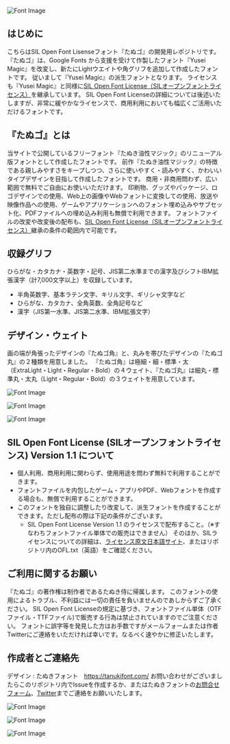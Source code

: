 ![Font Image](https://github.com/tanukifont/Tanugo/blob/master/documentation/img/Tanugo_sample_1.png)

## はじめに
こちらはSIL Open Font Lisenseフォント『たぬゴ』の開発用レポジトリです。
『たぬゴ』は、Google Fonts から支援を受けて作製したフォント『Yusei Magic』を改変し、新たにLightウエイトや角グリフを追加して作成したフォントです。
従いまして『Yusei Magic』の派生フォントとなります。
ライセンスも『Yusei Magic』と同様に[SIL Open Font License（SILオープンフォントライセンス）](https://ja.osdn.net/projects/opensource/wiki/SIL_Open_Font_License_1.1)を継承しています。
SIL Open Font Licenseの詳細については後述いたしますが、非常に緩やかなライセンスで、商用利用においても幅広くご活用いただけるフォントです。

## 『たぬゴ』とは
当サイトで公開しているフリーフォント『たぬき油性マジック』のリニューアル版フォントとして作成したフォントです。
前作『たぬき油性マジック』の特徴である親しみやすさをキープしつつ、さらに使いやすく・読みやすく、かわいいタイプデザインを目指して作成したフォントです。
商用・非商用問わず、広い範囲で無料でご自由にお使いいただけます。
印刷物、グッズやパッケージ、ロゴデザインでの使用、Web上の画像やWebフォントに変換しての使用、放送や映像作品への使用、ゲームやアプリケーションへのフォント埋め込みやサブセット化、PDFファイルへの埋め込み利用も無償で利用できます。
フォントファイルの改変や改変後の配布も、[SIL Open Font License（SILオープンフォントライセンス）](https://ja.osdn.net/projects/opensource/wiki/SIL_Open_Font_License_1.1)継承の条件の範囲内で可能です。
 
## 収録グリフ
ひらがな・カタカナ・英数字・記号、JIS第二水準までの漢字及びシフトIBM拡張漢字（計7,000文字以上）を収録しています。
- 半角英数字、基本ラテン文字、キリル文字、ギリシャ文字など
- ひらがな、カタカナ、全角英数、全角記号など
- 漢字（JIS第一水準、JIS第二水準、IBM拡張文字）

## デザイン・ウェイト
画の端が角張ったデザインの『たぬゴ角』と、丸みを帯びたデザインの『たぬゴ丸』の２種類を用意しました。
『たぬゴ角』は極細・細・標準・太（ExtraLight・Light・Regular・Bold）の４ウェイト、『たぬゴ丸』は細丸・標準丸・太丸（Light・Regular・Bold）の３ウェイトを用意しています。

![Font Image](https://github.com/tanukifont/Tanugo/blob/master/documentation/img/Tanugo_sample_2.png)

![Font Image](https://github.com/tanukifont/Tanugo/blob/master/documentation/img/Tanugo_sample_3.png)

![Font Image](https://github.com/tanukifont/Tanugo/blob/master/documentation/img/Tanugo_sample_4.png)

## SIL Open Font License (SILオープンフォントライセンス) Version 1.1 について
- 個人利用、商用利用に関わらず、使用用途を問わず無料で利用することができます。
- フォントファイルを内包したゲーム・アプリやPDF、Webフォントを作成する場合も、無償で利用することができます。
- このフォントを独自に調整したり改変して、派生フォントを作成することができます。ただし配布の際は下記の条件がございます。
    - SIL Open Font License Version 1.1 のライセンスで配布すること。（※すなわちフォントファイル単体での販売はできません）
そのほか、SILライセンスについての詳細は、[ライセンス原文日本語サイト](https://ja.osdn.net/projects/opensource/wiki/SIL_Open_Font_License_1.1)、またはリポジトリ内のOFL.txt（英語）をご確認ください。

## ご利用に関するお願い
『たぬゴ』の著作権は制作者であるたぬき侍に帰属します。
このフォントの使用によるトラブル、不利益には一切の責任を負いませんのであしからずご了承ください。
SIL Open Font Licenseの規定に基づき、フォントファイル単体（OTFファイル・TTFファイル)で販売する行為は禁止されていますのでご注意ください。
フォントに誤字等を発見した方はお手数ですがメールフォームまたは作者Twitterにご連絡をいただければ幸いです。なるべく速やかに修正いたします。

## 作成者とご連絡先
デザイン : たぬきフォント　https://tanukifont.com/ 
お問い合わせがございましたらこのリポジトリ内でIssueを作成するか、またはたぬきフォントの[お問合せフォーム](https://tanukifont.com/contact-form/)、[Twitter](https://twitter.com/tanukizamurai)までご連絡をお願いいたします。

![Font Image](https://github.com/tanukifont/Tanugo/blob/master/documentation/img/Tanugo_sample_5.png)

![Font Image](https://github.com/tanukifont/Tanugo/blob/master/documentation/img/Tanugo_sample_6.png)

![Font Image](https://github.com/tanukifont/Tanugo/blob/master/documentation/img/Tanugo_sample_7.png)
